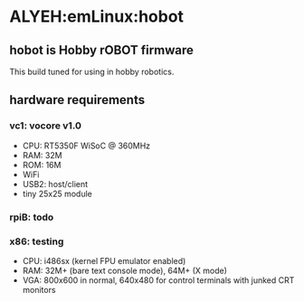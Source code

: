 ALYEH:emLinux:hobot
=======================
## hobot is Hobby rOBOT firmware

This build tuned for using in hobby robotics.

## hardware requirements

### vc1: vocore v1.0
* CPU: RT5350F WiSoC @ 360MHz
* RAM: 32M
* ROM: 16M
* WiFi
* USB2: host/client
* tiny 25x25 module

### rpiB: todo

### x86: testing
* CPU: i486sx (kernel FPU emulator enabled)
* RAM: 32M+ (bare text console mode), 64M+ (X mode)
* VGA: 800x600 in normal, 640x480 for control terminals with junked CRT monitors

